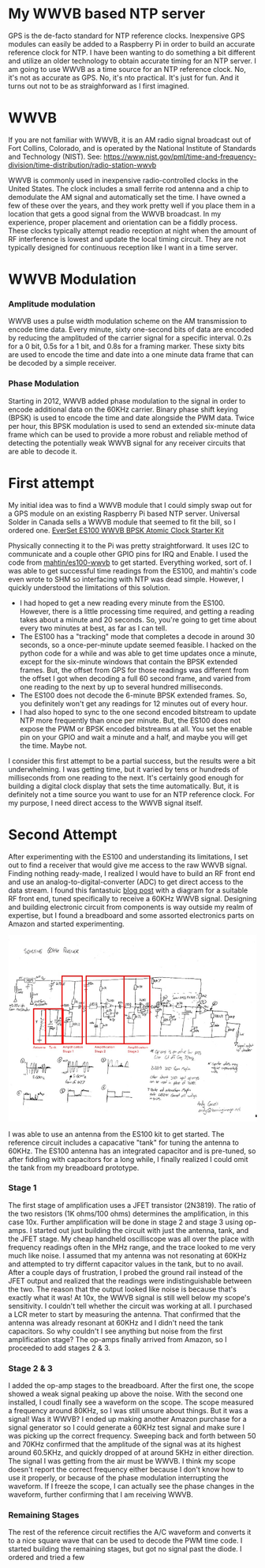 # My WWVB based NTP server
GPS is the de-facto standard for NTP reference clocks. Inexpensive GPS modules can easily be added to a Raspberry Pi in order to build an accurate reference clock for NTP. I have been wanting to do something a bit different and utilize an older technology to obtain accurate timing for an NTP server. I am going to use WWVB as a time source for an NTP reference clock. No, it's not as accurate as GPS. No, it's nto practical. It's just for fun. And it turns out not to be as straighforward as I first imagined.

# WWVB
If you are not familiar with WWVB, it is an AM radio signal broadcast out of Fort Collins, Colorado, and is operated by the National Institute of Standards and Technology (NIST). See: https://www.nist.gov/pml/time-and-frequency-division/time-distribution/radio-station-wwvb

WWVB is commonly used in inexpensive radio-controlled clocks in the United States. The clock includes a small ferrite rod antenna and a chip to demodulate the AM signal and automatically set the time. I have owned a few of these over the years, and they work pretty well if you place them in a location that gets a good signal from the WWVB broadcast. In my experience, proper placement and orientation can be a fiddly process. These clocks typically attempt readio reception at night when the amount of RF interference is lowest and update the local timing circuit. They are not typically designed for continuous reception like I want in a time server.

# WWVB Modulation
### Amplitude modulation
WWVB uses a pulse width modulation scheme on the AM transmission to encode time data. Every minute, sixty one-second bits of data are encoded by reducing the amplituded of the carrier signal for a specific interval. 0.2s for a 0 bit, 0.5s for a 1 bit, and 0.8s for a framing marker. These sixty bits are used to encode the time and date into a one minute data frame that can be decoded by a simple receiver.

### Phase Modulation
Starting in 2012, WWVB added phase modulation to the signal in order to encode additional data on the 60KHz carrier. Binary phase shift keying (BPSK) is used to encode the time and date alongside the PWM data. Twice per hour, this BPSK modulation is used to send an extended six-minute data frame which can be used to provide a more robust and reliable method of detecting the potentially weak WWVB signal for any receiver circuits that are able to decode it.

# First attempt
My initial idea was to find a WWVB module that I could simply swap out for a GPS module on an existing Raspberry Pi based NTP server. Universal Solder in Canada sells a WWVB module that seemed to fit the bill, so I ordered one. 	[EverSet ES100 WWVB BPSK Atomic Clock Starter Kit](https://www.universal-solder.ca/product/everset-es100-wwvb-bpsk-atomic-clock-starter-kit/)

Physically connecting it to the Pi was pretty straightforward. It uses I2C to communicate and a couple other GPIO pins for IRQ and Enable. I used the code from [mahtin/es100-wwvb](https://github.com/mahtin/es100-wwvb) to get started. Everything worked, sort of. I was able to get successful time readings from the ES100, and mahtin's code even wrote to SHM so interfacing with NTP was dead simple. However, I quickly understood the limitations of this solution. 

 - I had hoped to get a new reading every minute from the ES100. However, there is a little processing time required, and getting a reading takes about a minute and 20 seconds. So, you're going to get time about every two minutes at best, as far as I can tell.
 - The ES100 has a "tracking" mode that completes a decode in around 30 seconds, so a once-per-minute update seemed feasible. I hacked on the python code for a while and was able to get time updates once a minute, except for the six-minute windows that contain the BPSK extended frames. But, the offset from GPS for those readings was different from the offset I got when decoding a full 60 second frame, and varied from one reading to the next by up to several hundred milliseconds.
 - The ES100 does not decode the 6-minute BPSK extended frames. So, you definitely won't get any readings for 12 minutes out of every hour.
 - I had also hoped to sync to the one second encoded bitstream to update NTP more frequently than once per minute. But, the ES100 does not expose the PWM or BPSK encoded bitstreams at all. You set the enable pin on your GPIO and wait a minute and a half, and maybe you will get the time. Maybe not.

I consider this first attempt to be a partial success, but the results were a bit underwhelming. I was getting time, but it varied by tens or hundreds of milliseconds from one reading to the next. It's certainly good enough for building a digital clock display that sets the time automatically. But, it is definitely not a time source you want to use for an NTP reference clock. For my purpose, I need direct access to the WWVB signal itself.

# Second Attempt
After experimenting with the ES100 and understanding its limitations, I set out to find a receiver that would give me access to the raw WWVB signal. Finding nothing ready-made, I realized I would have to build an RF front end and use an analog-to-digital-converter (ADC) to get direct access to the data stream. I found this fantastuic [blog post](https://www.burningimage.net/clock/sensitive-60khz-receiver/) with a diagram for a suitable RF front end, tuned specifically to receive a 60KHz WWVB signal. Designing and building electronic circuit from components is way outside my realm of expertise, but I found a breadboard and some assorted electronics parts on Amazon and started experimenting.

![Circuit diagram](wwvb-circuit.jpg)

I was able to use an antenna from the ES100 kit to get started. The reference circuit includes a capacative "tank" for tuning the antenna to 60KHz. The ES100 antenna has an integrated capacitor and is pre-tuned, so after fiddling with capacitors for a long while, I finally realized I could omit the tank from my breadboard prototype. 

### Stage 1
The first stage of amplification uses a JFET transistor (2N3819). The ratio of the two resistors (1K ohms/100 ohms) determines the amplification, in this case 10x. Further amplification will be done in stage 2 and stage 3 using op-amps. I started out just building the circuit with just the antenna, tank, and the JFET stage. My cheap handheld oscilliscope was all over the place with frequency readings often in the MHz range, and the trace looked to me very much like noise. I assumed that my antenna was not resonating at 60KHz and attempted to try differnt capacitor values in the tank, but to no avail. After a couple days of frustration, I probed the ground rail instead of the JFET output and realized that the readings were indistinguishable between the two. The reason that the output looked like noise is because that's exactly what it was! At 10x, the WWVB signal is still well below my scope's sensitivity. I couldn't tell whether the circuit was working at all. I purchased a LCR meter to start by measuring the antenna. That confirmed that the antenna was already resonant at 60KHz and I didn't need the tank capacitors. So why couldn't I see anything but noise from the first amplification stage? The op-amps finally arrived from Amazon, so I proceeded to add stages 2 & 3.

### Stage 2 & 3
I added the op-amp stages to the breadboard. After the first one, the scope showed a weak signal peaking up above the noise. With the second one installed, I coudl finally see a waveform on the scope. The scope measured a frequency around 80KHz, so I was still unsure about things. But it was a signal! Was it WWVB? I ended up making another Amazon purchase for a signal generator so I could generate a 60KHz test signal and make sure I was picking up the correct frequency. Sweeping back and forth between 50 and 70KHz confirmed that the amplitude of the signal was at its highest around 60.5KHz, and quickly dropped of at around 5KHz in either direction. The signal I was getting from the air must be WWVB. I think my scope doesn't report the correct frequency either because I don't know how to use it properly, or because of the phase modulation interrupting the waveform. If I freeze the scope, I can actually see the phase changes in the waveform, further confirming that I am receiving WWVB.

### Remaining Stages
The rest of the reference circuit rectifies the A/C waveform and converts it to a nice square wave that can be used to decode the PWM time code. I started building the remaining stages, but got no signal past the diode. I ordered and tried a few 

